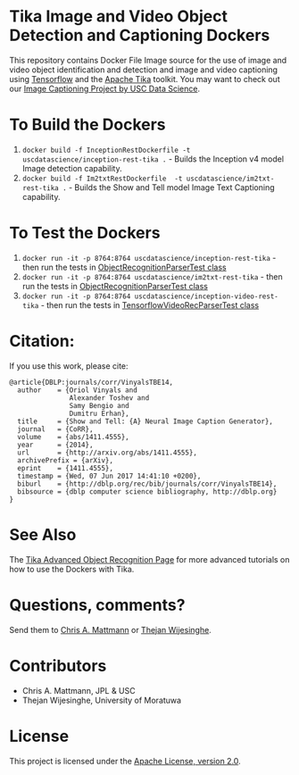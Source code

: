 # Tika Image and Video Object Detection and Captioning Dockers

This repository contains Docker File Image source for the use of image and video object identification and detection and image and video captioning using [Tensorflow](http://tensorflow.org/) and the [Apache Tika](http://tika.apache.org/) toolkit. You may want to check out our [Image Captioning Project by USC Data Science](http://github.com/USCDataScience/img2text.git).

# To Build the Dockers
  1. `docker build -f InceptionRestDockerfile -t uscdatascience/inception-rest-tika .` - Builds the Inception v4 model Image detection capability. 
  2. `docker build -f Im2txtRestDockerfile  -t uscdatascience/im2txt-rest-tika .` - Builds the Show and Tell model Image Text Captioning capability. 


# To Test the Dockers
  1. `docker run -it -p 8764:8764 uscdatascience/inception-rest-tika` - then run the tests in [ObjectRecognitionParserTest class](https://github.com/apache/tika/blob/master/tika-parsers/src/test/java/org/apache/tika/parser/recognition/ObjectRecognitionParserTest.java)
  2. `docker run -it -p 8764:8764 uscdatascience/im2txt-rest-tika` - then run the tests in [ObjectRecognitionParserTest class](https://github.com/apache/tika/blob/master/tika-parsers/src/test/java/org/apache/tika/parser/recognition/ObjectRecognitionParserTest.java)
  3. `docker run -it -p 8764:8764 uscdatascience/inception-video-rest-tika` - then run the tests in [TensorflowVideoRecParserTest class](https://github.com/apache/tika/blob/master/tika-parsers/src/test/java/org/apache/tika/parser/recognition/tf/TensorflowVideoRecParserTest.java)

# Citation:

If you use this work, please cite:

```
@article{DBLP:journals/corr/VinyalsTBE14,
  author    = {Oriol Vinyals and
               Alexander Toshev and
               Samy Bengio and
               Dumitru Erhan},
  title     = {Show and Tell: {A} Neural Image Caption Generator},
  journal   = {CoRR},
  volume    = {abs/1411.4555},
  year      = {2014},
  url       = {http://arxiv.org/abs/1411.4555},
  archivePrefix = {arXiv},
  eprint    = {1411.4555},
  timestamp = {Wed, 07 Jun 2017 14:41:10 +0200},
  biburl    = {http://dblp.org/rec/bib/journals/corr/VinyalsTBE14},
  bibsource = {dblp computer science bibliography, http://dblp.org}
}
```

See Also
========
The [Tika Advanced Object Recognition Page](https://wiki.apache.org/tika/FrontPage#Object_Recognition_.28Computer_Vision.29_support) for more advanced tutorials on how to use the Dockers with Tika.

Questions, comments?
===================
Send them to [Chris A. Mattmann](mailto:chris.a.mattmann@jpl.nasa.gov) or [Thejan Wijesinghe](mailto:thejan.k.wijesinghe@gmail.com).

Contributors
============
* Chris A. Mattmann, JPL & USC
* Thejan Wijesinghe, University of Moratuwa

License
===
This project is licensed under the [Apache License, version 2.0](http://www.apache.org/licenses/LICENSE-2.0).
